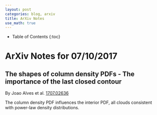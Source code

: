 ```yaml
---
layout: post
categories: blog, arxiv
title: ArXiv Notes
use_math: true
---
```


* Table of Contents
{:toc}


# ArXiv Notes for 07/10/2017

##  The shapes of column density PDFs - The importance of the last closed contour

By Joao Alves et al. [1707.02636](https://arxiv.org/abs/1707.02636)

The column density PDF influences the interior PDF, all clouds consistent with power-law
density distributions.

